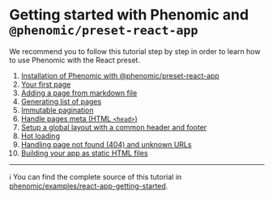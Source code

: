 # Getting started with Phenomic and `@phenomic/preset-react-app`

We recommend you to follow this tutorial step by step in order to learn how to
use Phenomic with the React preset.

1. [Installation of Phenomic with @phenomic/preset-react-app](1.md)
2. [Your first page](2.md)
3. [Adding a page from markdown file](3.md)
4. [Generating list of pages](4.md)
5. [Immutable pagination](5.md)
6. [Handle pages meta (HTML `<head>`)](6.md)
7. [Setup a global layout with a common header and footer](7.md)
8. [Hot loading](8.md)
9. [Handling page not found (404) and unknown URLs](9.md)
10. [Building your app as static HTML files](10.md)

- - -

ℹ️ You can find the complete source of this tutorial in
[phenomic/examples/react-app-getting-started](https://github.com/phenomic/phenomic/tree/master/examples/react-app-getting-started).
